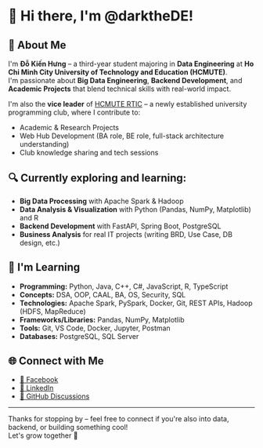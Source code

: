 # 👋 Hi there, I'm @darktheDE!

## 🚀 About Me
I'm **Đỗ Kiến Hưng** – a third-year student majoring in **Data Engineering** at **Ho Chi Minh City University of Technology and Education (HCMUTE)**.  
I'm passionate about **Big Data Engineering**, **Backend Development**, and **Academic Projects** that blend technical skills with real-world impact.

I'm also the **vice leader** of [HCMUTE RTIC](https://www.facebook.com/hcmute.rtic) – a newly established university programming club, where I contribute to:
- Academic & Research Projects  
- Web Hub Development (BA role, BE role, full-stack architecture understanding)  
- Club knowledge sharing and tech sessions

## 🔍 Currently exploring and learning:
- **Big Data Processing** with Apache Spark & Hadoop  
- **Data Analysis & Visualization** with Python (Pandas, NumPy, Matplotlib) and R  
- **Backend Development** with FastAPI, Spring Boot, PostgreSQL  
- **Business Analysis** for real IT projects (writing BRD, Use Case, DB design, etc.)

## 🧠 I'm Learning
- **Programming:** Python, Java, C++, C#, JavaScript, R, TypeScript
- **Concepts:** DSA, OOP, CAAL, BA, OS, Security, SQL  
- **Technologies:** Apache Spark, PySpark, Docker, Git, REST APIs, Hadoop (HDFS, MapReduce)
- **Frameworks/Libraries:** Pandas, NumPy, Matplotlib
- **Tools:** Git, VS Code, Docker, Jupyter, Postman  
- **Databases:** PostgreSQL, SQL Server  

## 🌐 Connect with Me
- [📘 Facebook](https://www.facebook.com/dkh1105/)  
- [💼 LinkedIn](https://www.linkedin.com/in/darkthede/)  
- [💬 GitHub Discussions](https://github.com/darktheDE)

---

Thanks for stopping by – feel free to connect if you're also into data, backend, or building something cool!  
Let's grow together 🚀

<!---
darktheDE/darktheDE is a ✨ special ✨ repository because its `README.md` (this file) appears on your GitHub profile.
You can click the Preview link to take a look at your changes.
--->
